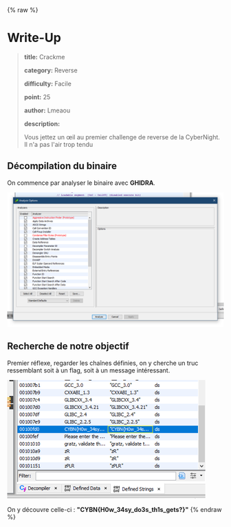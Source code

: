 {% raw %}
# Write-Up
> **title:** Crackme
>
> **category:** Reverse
>
> **difficulty:** Facile
>
> **point:** 25
>
> **author:** Lmeaou
>
> **description:**
>
> Vous jettez un œil au premier challenge de reverse de la CyberNight. Il n'a pas l'air trop tendu

## Décompilation du binaire

On commence par analyser le binaire avec **GHIDRA**.

![Analysis](images/analysis.png)


## Recherche de notre objectif

Premier réflexe, regarder les chaînes définies, on y cherche un truc ressemblant soit à un flag, soit à un message intéressant.

![Defined string](images/defined_string.png)

On y découvre celle-ci :
**"CYBN{H0w_34sy_do3s_th1s_gets?}"**
{% endraw %}